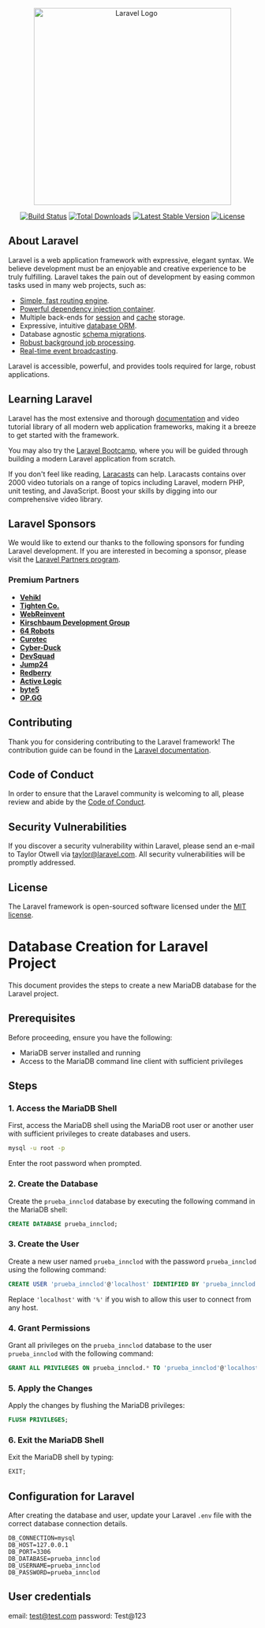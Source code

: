 <p align="center"><a href="https://laravel.com" target="_blank"><img src="https://raw.githubusercontent.com/laravel/art/master/logo-lockup/5%20SVG/2%20CMYK/1%20Full%20Color/laravel-logolockup-cmyk-red.svg" width="400" alt="Laravel Logo"></a></p>

<p align="center">
<a href="https://github.com/laravel/framework/actions"><img src="https://github.com/laravel/framework/workflows/tests/badge.svg" alt="Build Status"></a>
<a href="https://packagist.org/packages/laravel/framework"><img src="https://img.shields.io/packagist/dt/laravel/framework" alt="Total Downloads"></a>
<a href="https://packagist.org/packages/laravel/framework"><img src="https://img.shields.io/packagist/v/laravel/framework" alt="Latest Stable Version"></a>
<a href="https://packagist.org/packages/laravel/framework"><img src="https://img.shields.io/packagist/l/laravel/framework" alt="License"></a>
</p>

## About Laravel

Laravel is a web application framework with expressive, elegant syntax. We believe development must be an enjoyable and creative experience to be truly fulfilling. Laravel takes the pain out of development by easing common tasks used in many web projects, such as:

- [Simple, fast routing engine](https://laravel.com/docs/routing).
- [Powerful dependency injection container](https://laravel.com/docs/container).
- Multiple back-ends for [session](https://laravel.com/docs/session) and [cache](https://laravel.com/docs/cache) storage.
- Expressive, intuitive [database ORM](https://laravel.com/docs/eloquent).
- Database agnostic [schema migrations](https://laravel.com/docs/migrations).
- [Robust background job processing](https://laravel.com/docs/queues).
- [Real-time event broadcasting](https://laravel.com/docs/broadcasting).

Laravel is accessible, powerful, and provides tools required for large, robust applications.

## Learning Laravel

Laravel has the most extensive and thorough [documentation](https://laravel.com/docs) and video tutorial library of all modern web application frameworks, making it a breeze to get started with the framework.

You may also try the [Laravel Bootcamp](https://bootcamp.laravel.com), where you will be guided through building a modern Laravel application from scratch.

If you don't feel like reading, [Laracasts](https://laracasts.com) can help. Laracasts contains over 2000 video tutorials on a range of topics including Laravel, modern PHP, unit testing, and JavaScript. Boost your skills by digging into our comprehensive video library.

## Laravel Sponsors

We would like to extend our thanks to the following sponsors for funding Laravel development. If you are interested in becoming a sponsor, please visit the [Laravel Partners program](https://partners.laravel.com).

### Premium Partners

- **[Vehikl](https://vehikl.com/)**
- **[Tighten Co.](https://tighten.co)**
- **[WebReinvent](https://webreinvent.com/)**
- **[Kirschbaum Development Group](https://kirschbaumdevelopment.com)**
- **[64 Robots](https://64robots.com)**
- **[Curotec](https://www.curotec.com/services/technologies/laravel/)**
- **[Cyber-Duck](https://cyber-duck.co.uk)**
- **[DevSquad](https://devsquad.com/hire-laravel-developers)**
- **[Jump24](https://jump24.co.uk)**
- **[Redberry](https://redberry.international/laravel/)**
- **[Active Logic](https://activelogic.com)**
- **[byte5](https://byte5.de)**
- **[OP.GG](https://op.gg)**

## Contributing

Thank you for considering contributing to the Laravel framework! The contribution guide can be found in the [Laravel documentation](https://laravel.com/docs/contributions).

## Code of Conduct

In order to ensure that the Laravel community is welcoming to all, please review and abide by the [Code of Conduct](https://laravel.com/docs/contributions#code-of-conduct).

## Security Vulnerabilities

If you discover a security vulnerability within Laravel, please send an e-mail to Taylor Otwell via [taylor@laravel.com](mailto:taylor@laravel.com). All security vulnerabilities will be promptly addressed.

## License

The Laravel framework is open-sourced software licensed under the [MIT license](https://opensource.org/licenses/MIT).


# Database Creation for Laravel Project

This document provides the steps to create a new MariaDB database for the Laravel project.

## Prerequisites

Before proceeding, ensure you have the following:
- MariaDB server installed and running
- Access to the MariaDB command line client with sufficient privileges

## Steps

### 1. Access the MariaDB Shell

First, access the MariaDB shell using the MariaDB root user or another user with sufficient privileges to create databases and users.

```bash
mysql -u root -p
```

Enter the root password when prompted.

### 2. Create the Database

Create the `prueba_innclod` database by executing the following command in the MariaDB shell:

```sql
CREATE DATABASE prueba_innclod;
```

### 3. Create the User

Create a new user named `prueba_innclod` with the password `prueba_innclod` using the following command:

```sql
CREATE USER 'prueba_innclod'@'localhost' IDENTIFIED BY 'prueba_innclod';
```

Replace `'localhost'` with `'%'` if you wish to allow this user to connect from any host.

### 4. Grant Permissions

Grant all privileges on the `prueba_innclod` database to the user `prueba_innclod` with the following command:

```sql
GRANT ALL PRIVILEGES ON prueba_innclod.* TO 'prueba_innclod'@'localhost';
```

### 5. Apply the Changes

Apply the changes by flushing the MariaDB privileges:

```sql
FLUSH PRIVILEGES;
```

### 6. Exit the MariaDB Shell

Exit the MariaDB shell by typing:

```sql
EXIT;
```

## Configuration for Laravel

After creating the database and user, update your Laravel `.env` file with the correct database connection details.

```plaintext
DB_CONNECTION=mysql
DB_HOST=127.0.0.1
DB_PORT=3306
DB_DATABASE=prueba_innclod
DB_USERNAME=prueba_innclod
DB_PASSWORD=prueba_innclod
```

## User credentials

email: test@test.com
password: Test@123